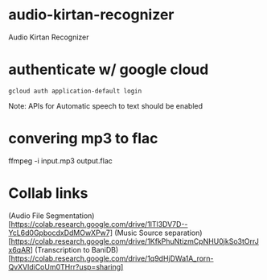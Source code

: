 # audio-kirtan-recognizer
Audio Kirtan Recognizer

# authenticate w/ google cloud
```gcloud auth application-default login```

Note: APIs for Automatic speech to text should be enabled

# convering mp3 to flac
 ffmpeg -i input.mp3 output.flac

# Collab links
(Audio File Segmentation) [https://colab.research.google.com/drive/1lTl3DV7D--YcL6d0GpbocdxDdMOwXPw7]
(Music Source separation)[https://colab.research.google.com/drive/1KfkPhuNtizmCpNHU0jkSo3tOrrJx6qAR]
(Transcription to BaniDB) [https://colab.research.google.com/drive/1q9dHjDWa1A_rorn-QvXVldiCoUm0THrr?usp=sharing]
